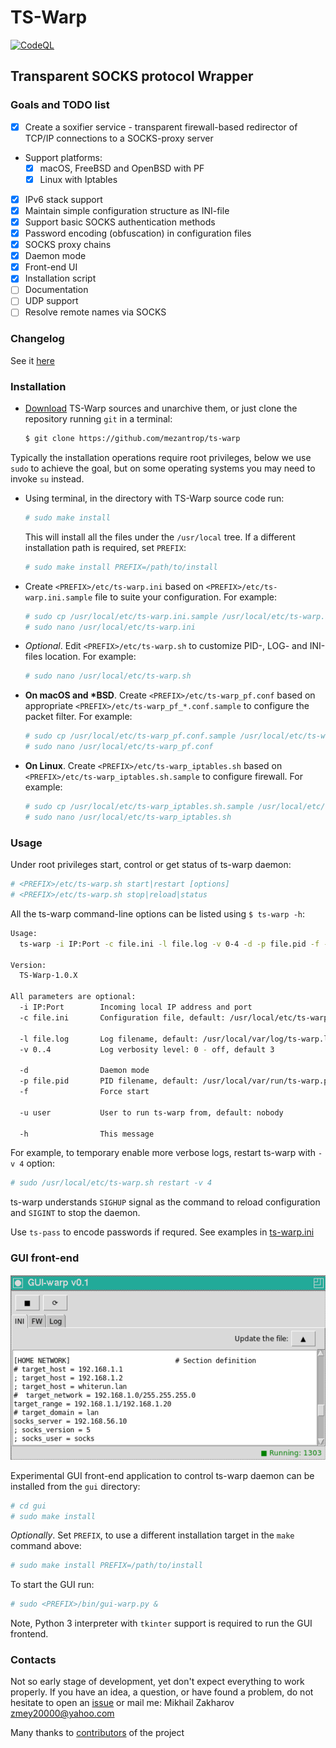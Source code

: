 # TS-Warp

[![CodeQL](https://github.com/mezantrop/ts-warp/actions/workflows/codeql.yml/badge.svg)](https://github.com/mezantrop/ts-warp/actions/workflows/codeql.yml)

## Transparent SOCKS protocol Wrapper

### Goals and TODO list

- [x] Create a soxifier service - transparent firewall-based redirector of
TCP/IP connections to a SOCKS-proxy server

- Support platforms:
  - [x] macOS, FreeBSD and OpenBSD with PF
  - [x] Linux with Iptables

- [x] IPv6 stack support
- [x] Maintain simple configuration structure as INI-file
- [x] Support basic SOCKS authentication methods
- [x] Password encoding (obfuscation) in configuration files
- [x] SOCKS proxy chains
- [x] Daemon mode
- [x] Front-end UI
- [x] Installation script
- [ ] Documentation
- [ ] UDP support
- [ ] Resolve remote names via SOCKS

### Changelog

See it [here](CHANGELOG.md)

### Installation

- [Download](https://github.com/mezantrop/ts-warp/archive/refs/heads/master.zip) TS-Warp sources and unarchive them,
or just clone the repository running `git` in a terminal:
  
  ```sh
  $ git clone https://github.com/mezantrop/ts-warp
  ```

Typically the installation operations require root privileges, below we use `sudo` to achieve the goal, but on some
operating systems you may need to invoke `su` instead.

- Using terminal, in the directory with TS-Warp source code run:
  
  ```sh
  # sudo make install
  ```
  
  This will install all the files under the `/usr/local` tree. If a different installation path is required, set `PREFIX`:
  
  ```sh
  # sudo make install PREFIX=/path/to/install
  ```

- Create `<PREFIX>/etc/ts-warp.ini` based on `<PREFIX>/etc/ts-warp.ini.sample` file to suite your configuration. For example:

  ```sh
  # sudo cp /usr/local/etc/ts-warp.ini.sample /usr/local/etc/ts-warp.ini
  # sudo nano /usr/local/etc/ts-warp.ini
  ```
  
- *Optional*. Edit `<PREFIX>/etc/ts-warp.sh` to customize PID-, LOG- and INI-files location. For example:

  ```sh
  # sudo nano /usr/local/etc/ts-warp.sh
  ```

- **On macOS and \*BSD**. Create `<PREFIX>/etc/ts-warp_pf.conf` based on appropriate `<PREFIX>/etc/ts-warp_pf_*.conf.sample`
to configure the packet filter. For example:

  ```sh
  # sudo cp /usr/local/etc/ts-warp_pf.conf.sample /usr/local/etc/ts-warp_pf.conf
  # sudo nano /usr/local/etc/ts-warp_pf.conf
  ```

- **On Linux**. Create `<PREFIX>/etc/ts-warp_iptables.sh` based on `<PREFIX>/etc/ts-warp_iptables.sh.sample`
to configure firewall. For example:

  ```sh
  # sudo cp /usr/local/etc/ts-warp_iptables.sh.sample /usr/local/etc/ts-warp_iptables.sh
  # sudo nano /usr/local/etc/ts-warp_iptables.sh
  ```

### Usage

Under root privileges start, control or get status of ts-warp daemon:

```sh
# <PREFIX>/etc/ts-warp.sh start|restart [options]
# <PREFIX>/etc/ts-warp.sh stop|reload|status
```

All the ts-warp command-line options can be listed using `$ ts-warp -h`:

```sh
Usage:
  ts-warp -i IP:Port -c file.ini -l file.log -v 0-4 -d -p file.pid -f -u user -h

Version:
  TS-Warp-1.0.X

All parameters are optional:
  -i IP:Port        Incoming local IP address and port
  -c file.ini       Configuration file, default: /usr/local/etc/ts-warp.ini

  -l file.log       Log filename, default: /usr/local/var/log/ts-warp.log
  -v 0..4           Log verbosity level: 0 - off, default 3

  -d                Daemon mode
  -p file.pid       PID filename, default: /usr/local/var/run/ts-warp.pid
  -f                Force start

  -u user           User to run ts-warp from, default: nobody

  -h                This message

```

For example, to temporary enable more verbose logs, restart ts-warp with `-v 4` option:

```sh
# sudo /usr/local/etc/ts-warp.sh restart -v 4
```

ts-warp understands `SIGHUP` signal as the command to reload configuration and `SIGINT` to stop the daemon.

Use `ts-pass` to encode passwords if requred. See examples in [ts-warp.ini](examples/ts-warp.ini)

### GUI front-end

![gui-warp.py](gui/gui-warp_py.png)

Experimental GUI front-end application to control ts-warp daemon can be installed from the `gui` directory:

```sh
# cd gui
# sudo make install
```

*Optionally*. Set `PREFIX`, to use a different installation target in the `make` command above:

``` sh
# sudo make install PREFIX=/path/to/install
```

To start the GUI run:

``` sh
# sudo <PREFIX>/bin/gui-warp.py &
```

Note, Python 3 interpreter with `tkinter` support is required to run the GUI frontend.

### Contacts

Not so early stage of development, yet don't expect everything to work properly. If you have an idea, a question,
or have found a problem, do not hesitate to open an [issue](https://github.com/mezantrop/ts-warp/issues/new/choose)
or mail me: Mikhail Zakharov <zmey20000@yahoo.com>

Many thanks to [contributors](CONTRIBUTORS.md) of the project
